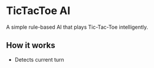 # TicTacToe AI
A simple rule-based AI that plays Tic-Tac-Toe intelligently.

## How it works
- Detects current turn
